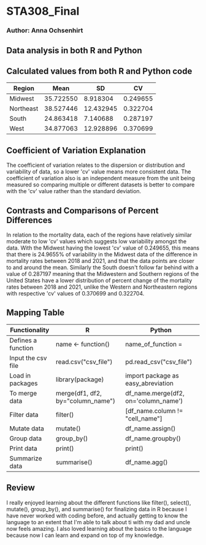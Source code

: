 # STA308_Final
### Author: Anna Ochsenhirt

## Data analysis in both R and Python

## Calculated values from both R and Python code

| Region    | Mean      | SD        | CV       |
|-----------|-----------|-----------|----------|
| Midwest   | 35.722550 | 8.918304  | 0.249655 |
| Northeast | 38.527446 | 12.432945 | 0.322704 |
| South     | 24.863418 | 7.140688  | 0.287197 |
| West      | 34.877063 | 12.928896 | 0.370699 |

## Coefficient of Variation Explanation

The coefficient of variation relates to the dispersion or distribution and variability of data, so a lower 'cv' value means more consistent data. The coefficient of variation also is an independent measure from the unit being measured so comparing multiple or different datasets is better to compare with the 'cv' value rather than the standard deviation.

## Contrasts and Comparisons of Percent Differences

In relation to the mortality data, each of the regions have relatively similar moderate to low 'cv' values which suggests low variability amongst the data. With the Midwest having the lowest 'cv' value of 0.249655, this means that there is 24.9655% of variability in the Midwest data of the difference in mortality rates between 2018 and 2021, and that the data points are closer to and around the mean. Similarly the South doesn't follow far behind with a value of 0.287197 meaning that the Midwestern and Southern regions of the United States have a lower distribution of percent change of the mortality rates between 2018 and 2021, unlike the Western and Northeastern regions with respective 'cv' values of 0.370699 and 0.322704.

## Mapping Table

| Functionality      | R                                 | Python                               |
|--------------------|-----------------------------------|--------------------------------------|
| Defines a function | name <- function()                | name_of_function =                   |
| Input the csv file | read.csv("csv_file")              | pd.read_csv("csv_file")              |
| Load in packages   | library(package)                  | import package as easy_abreviation   |
| To merge data      | merge(df1, df2, by="column_name") | df_name.merge(df2, on='column_name') |
| Filter data        | filter()                          | [df_name.column != "cell_name"]      |
| Mutate data        | mutate()                          | df_name.assign()                     |
| Group data         | group_by()                        | df_name.groupby()                    |
| Print data         | print()                           | print()                              |
| Summarize data     | summarise()                       | df_name.agg()                        |

## Review

I really enjoyed learning about the different functions like filter(), select(), mutate(), group_by(), and summarise() for finalizing data in R because I have never worked with coding before, and actually getting to know the language to an extent that I'm able to talk about ti with my dad and uncle now feels amazing. I also loved learning about the basics to the language because now I can learn and expand on top of my knowledge.

